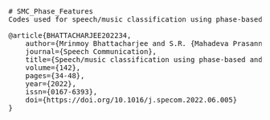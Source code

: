 <pre>
# SMC_Phase_Features
Codes used for speech/music classification using phase-based features. Work published in Elsevier Speech Communication.

@article{BHATTACHARJEE202234,
    author={Mrinmoy Bhattacharjee and S.R. {Mahadeva Prasanna} and Prithwijit Guha},
    journal={Speech Communication},
    title={Speech/music classification using phase-based and magnitude-based features},
    volume={142},
    pages={34-48},
    year={2022},
    issn={0167-6393},
    doi={https://doi.org/10.1016/j.specom.2022.06.005}
}

</pre>

